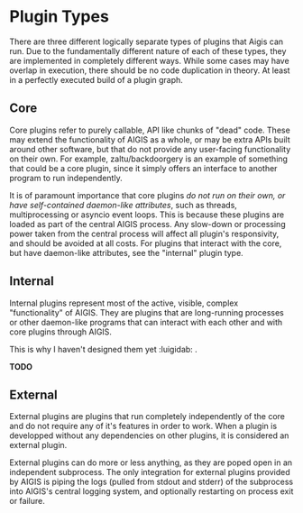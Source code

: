 # Plugin Types
There are three different logically separate types of plugins that Aigis can run. Due to the fundamentally different nature of each of these types, they are implemented in completely different ways. While some cases may have overlap in execution, there should be no code duplication in theory. At least in a perfectly executed build of a plugin graph.
## Core
Core plugins refer to purely callable, API like chunks of "dead" code. These may extend the functionality of AIGIS as a whole, or may be extra APIs built around other software, but that do not provide any user-facing functionality on their own. For example, zaltu/backdoorgery is an example of something that could be a core plugin, since it simply offers an interface to another program to run independently.

It is of paramount importance that core plugins *do not run on their own, or have self-contained daemon-like attributes*, such as threads, multiprocessing or asyncio event loops. This is because these plugins are loaded as part of the central AIGIS process. Any slow-down or processing power taken from the central process will affect all plugin's responsivity, and should be avoided at all costs. For plugins that interact with the core, but have daemon-like attributes, see the "internal" plugin type.
## Internal
Internal plugins represent most of the active, visible, complex "functionality" of AIGIS. They are plugins that are long-running processes or other daemon-like programs that can interact with each other and with core plugins through AIGIS.

This is why I haven't designed them yet :luigidab: .

__TODO__

## External
External plugins are plugins that run completely independently of the core and do not require any of it's features in order to work. When a plugin is developped without any dependencies on other plugins, it is considered an external plugin.

External plugins can do more or less anything, as they are poped open in an independent subprocess. The only integration for external plugins provided by AIGIS is piping the logs (pulled from stdout and stderr) of the subprocess into AIGIS's central logging system, and optionally restarting on process exit or failure.
